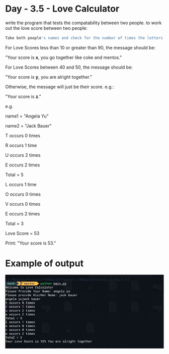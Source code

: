 # Day - 3.5 - Love Calculator
write the program that tests the compatability between two people.
to work out the love score between two people:
```bash
Take both people's names and check for the number of times the letters in the word TRUE occurs, then check for the number of times the letter in the word LOVE occurs, the combine these number to make a 2 digit number
```
For Love Scores less than 10 or greater than 90, the message should be:

"Your score is **x**, you go together like coke and mentos."

For Love Scores between 40 and 50, the message should be:

"Your score is **y**, you are alright together."

Otherwise, the message will just be their score. e.g.:

"Your score is **z**."

e.g.

name1 = "Angela Yu"

name2 = "Jack Bauer"

T occurs 0 times

R occurs 1 time

U occurs 2 times

E occurs 2 times

Total = 5

L occurs 1 time

O occurs 0 times

V occurs 0 times

E occurs 2 times

Total = 3

Love Score = 53

Print: "Your score is 53."



# Example of output 
![output](main.png)
